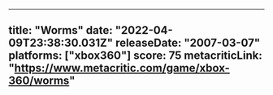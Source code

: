 
---
title: "Worms"
date: "2022-04-09T23:38:30.031Z"
releaseDate: "2007-03-07"
platforms: ["xbox360"]
score: 75
metacriticLink: "https://www.metacritic.com/game/xbox-360/worms"
---
